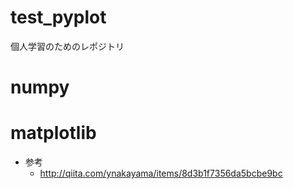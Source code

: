test_pyplot
====

個人学習のためのレポジトリ

numpy
====

matplotlib
====
* 参考
  * http://qiita.com/ynakayama/items/8d3b1f7356da5bcbe9bc
